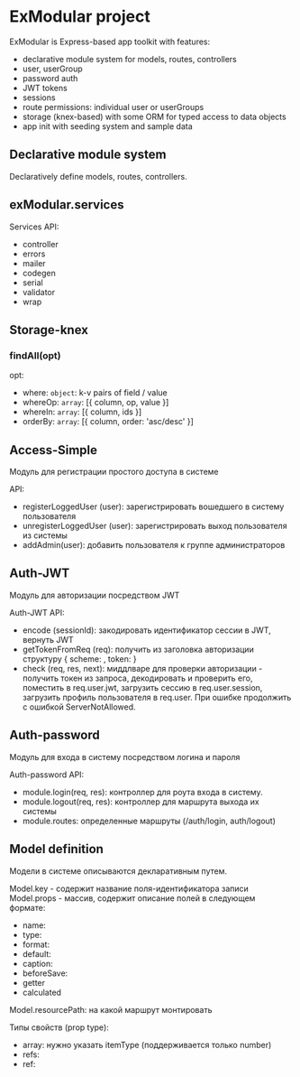 # ExModular project

ExModular is Express-based app toolkit with features:

* declarative module system for models, routes, controllers
* user, userGroup 
* password auth
* JWT tokens
* sessions
* route permissions: individual user or userGroups
* storage (knex-based) with some ORM for typed access to data objects
* app init with seeding system and sample data 

## Declarative module system

Declaratively define models, routes, controllers.

## exModular.services

Services API:

* controller
* errors
* mailer
* codegen
* serial
* validator
* wrap


## Storage-knex

### findAll(opt)

opt:
* where: `object`: k-v pairs of field / value
* whereOp: `array`: [{ column, op, value }]
* whereIn: `array`: [{ column, ids }]
* orderBy: `array`: [{ column, order: 'asc/desc' }]

## Access-Simple

Модуль для регистрации простого доступа в системе

API:

* registerLoggedUser (user): зарегистрировать вошедшего в систему пользователя
* unregisterLoggedUser (user): зарегистрировать выход пользователя из системы
* addAdmin(user): добавить пользователя к группе администраторов

## Auth-JWT

Модуль для авторизации посредством JWT

Auth-JWT API:

* encode (sessionId): закодировать идентификатор сессии в JWT, вернуть JWT  
* getTokenFromReq (req): получить из заголовка авторизации структуру { scheme: , token: } 
* check (req, res, next): миддлваре для проверки авторизации - получить токен из запроса, декодировать и проверить его, поместить в req.user.jwt, загрузить сессию в req.user.session, загрузить профиль пользователя в req.user. При ошибке продолжить с ошибкой ServerNotAllowed. 

## Auth-password

Модуль для входа в систему посредством логина и пароля

Auth-password API:

* module.login(req, res): контроллер для роута входа в систему.
* module.logout(req, res): контроллер для маршрута выхода их системы
* module.routes: определенные маршруты (/auth/login, auth/logout)

## Model definition

Модели в системе описываются декларативным путем.

Model.key - содержит название поля-идентификатора записи
Model.props -  массив, содержит описание полей в следующем формате:

* name:
* type:
* format:
* default:
* caption:
* beforeSave: 
* getter
* calculated

Model.resourcePath: на какой маршрут монтировать 
 
Типы свойств (prop type):
* array: нужно указать itemType (поддерживается только number)
* refs:
* ref:

